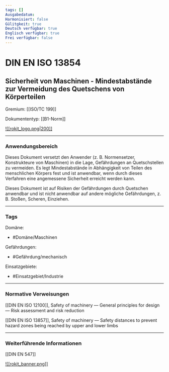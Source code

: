 ```yaml
---
tags: []
Ausgabedatum: 
Harmonisiert: false
Gülitgkeit: true
Deutsch verfügbar: true
Englisch verfügbar: true
Frei verfügbar: false
---
```


# DIN EN ISO 13854
## Sicherheit von Maschinen - Mindestabstände zur Vermeidung des Quetschens von Körperteilen

Gremium: [[ISO/TC 199]]

Dokumententyp: [[B1-Norm]]

[![[rokit_logo.png|200]]](https://public-robots.de/)

***
### Anwendungsbereich

Dieses Dokument versetzt den Anwender (z. B. Normensetzer, Konstrukteure von Maschinen) in die Lage, Gefährdungen an Quetschstellen zu vermeiden. Es legt Mindestabstände in Abhängigkeit von Teilen des menschlichen Körpers fest und ist anwendbar, wenn durch dieses Verfahren eine angemessene Sicherheit erreicht werden kann.

Dieses Dokument ist auf Risiken der Gefährdungen durch Quetschen anwendbar und ist nicht anwendbar auf andere mögliche Gefährdungen, z. B. Stoßen, Scheren, Einziehen.
***
### Tags

Domäne:
- #Domäne/Maschinen 

Gefährdungen:
- #Gefährdung/mechanisch 

Einsatzgebiete:
- #Einsatzgebiet/Industrie 

***
### Normative Verweisungen

[[DIN EN ISO 12100]], Safety of machinery — General principles for design — Risk assessment and risk reduction

[[DIN EN ISO 13857]], Safety of machinery — Safety distances to prevent hazard zones being reached by upper and lower limbs


***
### Weiterführende Informationen

[[DIN EN 547]]

[![[rokit_banner.png]]](https://public-robots.de/)
